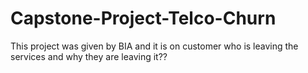 # Capstone-Project-Telco-Churn
This  project was given by BIA and it is on customer who is leaving the services and why they are leaving it?? 
